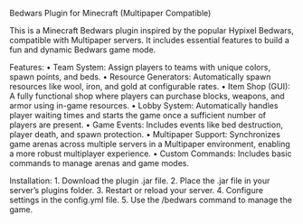 

Bedwars Plugin for Minecraft (Multipaper Compatible)

This is a Minecraft Bedwars plugin inspired by the popular Hypixel Bedwars, compatible with Multipaper servers. It includes essential features to build a fun and dynamic Bedwars game mode.

Features:
	•	Team System: Assign players to teams with unique colors, spawn points, and beds.
	•	Resource Generators: Automatically spawn resources like wool, iron, and gold at configurable rates.
	•	Item Shop (GUI): A fully functional shop where players can purchase blocks, weapons, and armor using in-game resources.
	•	Lobby System: Automatically handles player waiting times and starts the game once a sufficient number of players are present.
	•	Game Events: Includes events like bed destruction, player death, and spawn protection.
	•	Multipaper Support: Synchronizes game arenas across multiple servers in a Multipaper environment, enabling a more robust multiplayer experience.
	•	Custom Commands: Includes basic commands to manage arenas and game modes.

Installation:
	1.	Download the plugin .jar file.
	2.	Place the .jar file in your server’s plugins folder.
	3.	Restart or reload your server.
	4.	Configure settings in the config.yml file.
	5.	Use the /bedwars command to manage the game.
